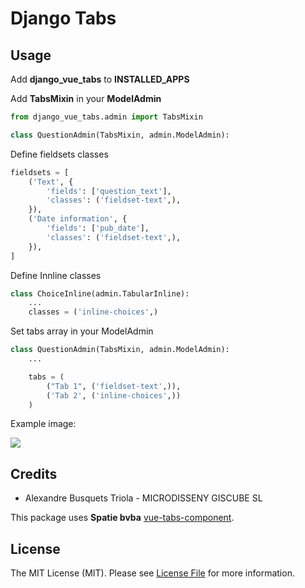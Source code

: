 # Django Tabs


## Usage


Add **django\_vue\_tabs** to **INSTALLED\_APPS**

Add **TabsMixin** in your **ModelAdmin**

```python
from django_vue_tabs.admin import TabsMixin

class QuestionAdmin(TabsMixin, admin.ModelAdmin):
```

Define fieldsets classes

```python
fieldsets = [
    ('Text', {
        'fields': ['question_text'],
        'classes': ('fieldset-text',),
    }),
    ('Date information', {
        'fields': ['pub_date'],
        'classes': ('fieldset-text',),
    }),
]
```

Define Innline classes

```python
class ChoiceInline(admin.TabularInline):
    ...
    classes = ('inline-choices',)
```

Set tabs array in your ModelAdmin

```python
class QuestionAdmin(TabsMixin, admin.ModelAdmin):
    ...

    tabs = (
        ("Tab 1", ('fieldset-text',)),
        ('Tab 2', ('inline-choices',))
    )
```

Example image:

![](example.png?raw=true)

## Credits

- Alexandre Busquets Triola - MICRODISSENY GISCUBE SL

This package uses **Spatie bvba** [vue-tabs-component](https://github.com/spatie/vue-tabs-component).


## License

The MIT License (MIT). Please see [License File](LICENSE.md) for more information.
